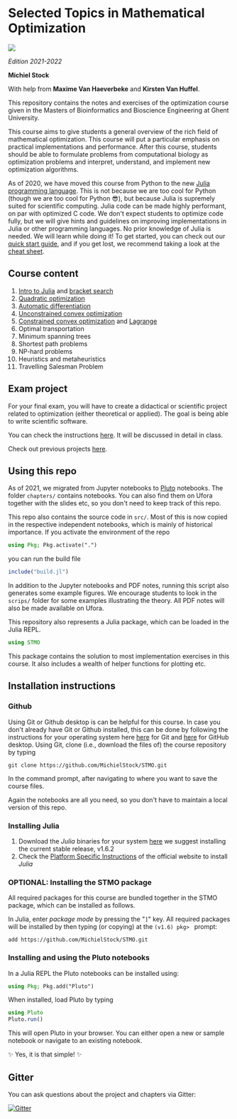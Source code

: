 # Selected Topics in Mathematical Optimization

![](totoro.png)

*Edition 2021-2022*

**Michiel Stock**

With help from **Maxime Van Haeverbeke** and **Kirsten Van Huffel**.

This repository contains the notes and exercises of the optimization course given in the Masters of Bioinformatics and Bioscience Engineering at Ghent University.

This course aims to give students a general overview of the rich field of mathematical optimization. This course will put a particular emphasis on practical implementations and performance. After this course, students should be able to formulate problems from computational biology as optimization problems and interpret, understand, and implement new optimization algorithms.

As of 2020, we have moved this course from Python to the new [Julia programming language](https://julialang.org/). This is not because we are too cool for Python (though we are too cool for Python 😎), but because Julia is supremely suited for scientific computing.  Julia code can be made highly performant, on par with optimized C code. We don't expect students to optimize code fully, but we will give hints and guidelines on improving implementations in Julia or other programming languages. No prior knowledge of Julia is needed. We will learn while doing it! To get started, you can check out our [quick start guide](chapters/00.Introduction/00-GetGoingWithJulia.md), and if you get lost, we recommend taking a look at the [cheat sheet](https://juliadocs.github.io/Julia-Cheat-Sheet/).

## Course content

1. [Intro to Julia](chapters/00.Introduction/simple_search.jl.html) and [bracket search](chapters/01.Brackets/brackets.jl.html)
2. [Quadratic optimization](chapters/02.Quadratic/quadratic.jl.html)
3. [Automatic differentiation](chapters/03.AutoDiff/autodiff.jl.html)
4. [Unconstrained convex optimization](chapters/04.Unconstrained/unconstrained.jl.html)
5. [Constrained convex optimization](chapters/05.Constrained/constrained.jl.html) and [Lagrange](chapters/05.Constrained/lagrange.jl.html)
6. Optimal transportation
7. Minimum spanning trees
8. Shortest path problems
9. NP-hard problems
10. Heuristics and metaheuristics
11. Travelling Salesman Problem

## Exam project

For your final exam, you will have to create a didactical or scientific project related to optimization (either theoretical or applied). The goal is being able to write scientific software.

You can check the instructions [here](project_instructions.md). It will be discussed in detail in class.

Check out previous projects [here](exam_projects/readme.md).

## Using this repo

As of 2021, we migrated from Jupyter notebooks to [Pluto](https://github.com/fonsp/Pluto.jl) notebooks. The folder `chapters/` contains notebooks. You can also find them on Ufora together with the slides etc, so you don't need to keep track of this repo.

This repo also contains the source code in `src/`. Most of this is now copied in the respective independent notebooks, which is mainly of historical importance. If you activate the environment of the repo

```julia
using Pkg; Pkg.activate(".")
```

 you can run the build file

```julia
include("build.jl")
```

In addition to the Jupyter notebooks and PDF notes, running this script also generates some example figures. We encourage students to look in the `scrips/` folder for some examples illustrating the theory. All PDF notes will also be made available on Ufora.

This repository also represents a Julia package, which can be loaded in the Julia REPL.

```julia
using STMO
```

This package contains the solution to most implementation exercises in this course. It also includes a wealth of helper functions for plotting etc.

## Installation instructions

### Github

Using Git or Github desktop is can be helpful for this course. In case you don't already have Git or Github installed, this can be done by following the instructions for your operating system here [here](https://git-scm.com/book/en/v2/Getting-Started-Installing-Git) for Git and [here](https://desktop.github.com/) for GitHub desktop. Using Git, clone (i.e., download the files of) the course repository by typing
```
git clone https://github.com/MichielStock/STMO.git
```
In the command prompt, after navigating to where you want to save the course files.

Again the notebooks are all you need, so you don't have to maintain a local version of this repo.

### Installing Julia

1. Download the *Julia* binaries for your system [here](https://julialang.org/downloads/) we suggest installing the current stable release, v1.6.2
2. Check the [Platform Specific Instructions](https://julialang.org/downloads/platform/) of the official website to install *Julia*

### OPTIONAL: Installing the STMO package

All required packages for this course are bundled together in the STMO package, which can be installed as follows.

In Julia, enter *package mode* by pressing the "`]`" key.  All required packages will be installed by then typing (or copying) at the `(v1.6) pkg> ` prompt:
```
add https://github.com/MichielStock/STMO.git
```


### Installing and using the Pluto notebooks

In a Julia REPL the Pluto notebooks can be installed using:
```julia
using Pkg; Pkg.add("Pluto")
```

When installed, load Pluto by typing

```julia
using Pluto
Pluto.run()
```

This will open Pluto in your browser. You can either open a new or sample notebook or navigate to an existing notebook.

✨ Yes, it is that simple! ✨

## Gitter

You can ask questions about the project and chapters via Gitter:

[![Gitter](https://badges.gitter.im/STMOUGent/community.svg)](https://gitter.im/STMOUGent/community?utm_source=badge&utm_medium=badge&utm_campaign=pr-badge)
